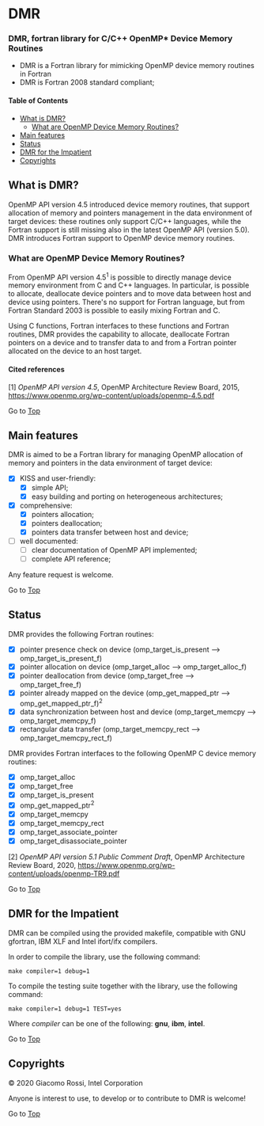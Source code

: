 <a name="top"></a>

# DMR

### DMR, fortran library for C/C++ OpenMP\* Device Memory Routines

- DMR is a Fortran library for mimicking OpenMP device memory routines in Fortran
- DMR is Fortran 2008 standard compliant;

#### Table of Contents

+ [What is DMR?](#what-is-dmr?)
	+ [What are OpenMP Device Memory Routines?](#what-are-omp-routines?)
+ [Main features](#main-features)
+ [Status](#status)
+ [DMR for the Impatient](#DMR-for-the-impatient)
+ [Copyrights](#copyrights)

## What is DMR?

OpenMP API version 4.5 introduced device memory routines, that support allocation of memory and pointers management in the data environment of target devices: these routines only support C/C++ languages, while the Fortran support is still missing also in the latest OpenMP API (version 5.0). DMR introduces Fortran support to OpenMP device memory routines.

### What are OpenMP Device Memory Routines?

From OpenMP API version 4.5<sup>1</sup> is possible to directly manage device memory environment from C and C++ languages. In particular, is possible to allocate, deallocate device pointers and to move data between host and device using pointers. There's no support for Fortran language, but from Fortran Standard 2003 is possible to easily mixing Fortran and C.

Using C functions, Fortran interfaces to these functions and Fortran routines, DMR provides the capability to allocate, deallocate Fortran pointers on a device and to transfer data to and from a Fortran pointer allocated on the device to an host target.

#### Cited references

[1] _OpenMP API version 4.5_, OpenMP Architecture Review Board, 2015, https://www.openmp.org/wp-content/uploads/openmp-4.5.pdf

Go to [Top](#top)

## Main features

DMR is aimed to be a Fortran library for managing OpenMP allocation of memory and pointers in the data environment of target device:

+ [x] KISS and user-friendly:
  + [x] simple API;
  + [x] easy building and porting on heterogeneous architectures;
+ [x] comprehensive:
  + [x] pointers allocation;
  + [x] pointers deallocation;
  + [x] pointers data transfer between host and device;
+ [ ] well documented:
  + [ ] clear documentation of OpenMP API implemented;
  + [ ] complete API reference;

Any feature request is welcome.

Go to [Top](#top)

## Status

DMR provides the following Fortran routines:

+ [x] pointer presence check on device (omp_target_is_present --> omp_target_is_present_f)
+ [x] pointer allocation on device (omp_target_alloc --> omp_target_alloc_f)
+ [x] pointer deallocation from device (omp_target_free --> omp_target_free_f)
+ [x] pointer already mapped on the device (omp_get_mapped_ptr --> omp_get_mapped_ptr_f)<sup>2</sup>
+ [x] data synchronization between host and device (omp_target_memcpy --> omp_target_memcpy_f)
+ [x] rectangular data transfer (omp_target_memcpy_rect --> omp_target_memcpy_rect_f)

DMR provides Fortran interfaces to the following OpenMP C device memory routines:

+ [x] omp_target_alloc
+ [x] omp_target_free
+ [x] omp_target_is_present
+ [x] omp_get_mapped_ptr<sup>2</sup>
+ [x] omp_target_memcpy
+ [x] omp_target_memcpy_rect
+ [x] omp_target_associate_pointer
+ [x] omp_target_disassociate_pointer

[2] _OpenMP API version 5.1 Public Comment Draft_, OpenMP Architecture Review Board, 2020, https://www.openmp.org/wp-content/uploads/openmp-TR9.pdf

Go to [Top](#top)

## DMR for the Impatient

DMR can be compiled using the provided makefile, compatible with GNU gfortran, IBM XLF and Intel ifort/ifx compilers.

In order to compile the library, use the following command:
```
make compiler=1 debug=1
```

To compile the testing suite together with the library, use the following command:
```
make compiler=1 debug=1 TEST=yes
```

Where *compiler* can be one of the following: **gnu**, **ibm**, **intel**.

Go to [Top](#top)

## Copyrights

&copy; 2020 Giacomo Rossi, Intel Corporation

Anyone is interest to use, to develop or to contribute to DMR is welcome!

Go to [Top](#top)

